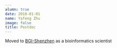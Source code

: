 ```yaml
---
alumn: true
date: 2018-01-01
name: Yafeng Zhu
image: false
title: Postdoc
---
```

Moved to <a href="https://www.bgi.com/">BGI-Shenzhen</a> as a bioinformatics scientist

